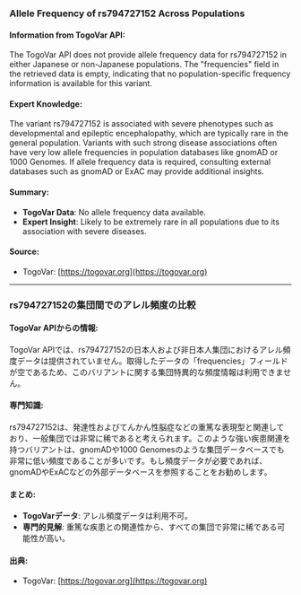 ### Allele Frequency of rs794727152 Across Populations

#### Information from TogoVar API:
The TogoVar API does not provide allele frequency data for rs794727152 in either Japanese or non-Japanese populations. The "frequencies" field in the retrieved data is empty, indicating that no population-specific frequency information is available for this variant.

#### Expert Knowledge:
The variant rs794727152 is associated with severe phenotypes such as developmental and epileptic encephalopathy, which are typically rare in the general population. Variants with such strong disease associations often have very low allele frequencies in population databases like gnomAD or 1000 Genomes. If allele frequency data is required, consulting external databases such as gnomAD or ExAC may provide additional insights.

#### Summary:
- **TogoVar Data**: No allele frequency data available.
- **Expert Insight**: Likely to be extremely rare in all populations due to its association with severe diseases.

#### Source:
- TogoVar: [https://togovar.org](https://togovar.org)

---

### rs794727152の集団間でのアレル頻度の比較

#### TogoVar APIからの情報:
TogoVar APIでは、rs794727152の日本人および非日本人集団におけるアレル頻度データは提供されていません。取得したデータの「frequencies」フィールドが空であるため、このバリアントに関する集団特異的な頻度情報は利用できません。

#### 専門知識:
rs794727152は、発達性およびてんかん性脳症などの重篤な表現型と関連しており、一般集団では非常に稀であると考えられます。このような強い疾患関連を持つバリアントは、gnomADや1000 Genomesのような集団データベースでも非常に低い頻度であることが多いです。もし頻度データが必要であれば、gnomADやExACなどの外部データベースを参照することをお勧めします。

#### まとめ:
- **TogoVarデータ**: アレル頻度データは利用不可。
- **専門的見解**: 重篤な疾患との関連性から、すべての集団で非常に稀である可能性が高い。

#### 出典:
- TogoVar: [https://togovar.org](https://togovar.org)